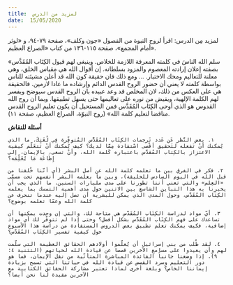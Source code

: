 ```yaml
---
title:  لمزيد من الدرس
date:  15/05/2020
---
```


لمزيد مِن الدرس: اقرأ لروح النبوة من الفصول «جون وكلف»، صفحة ٧٩-٩٤، و «لوثر أمام المجمع»، صفحة ١١٥-١٣٦ من كتاب «الصراع العظيم».

«سلم الله الناسَ في كلمته المعرفة اللازمة للخلاص. وينبغي لهم قبول الكِتَاب المُقَدَّس بصفته إعلان إرادته المعصوم والمزود بسلطانه. إن أقوال الله هي مقياس الخلق، وهي معلنة للتعاليم ومحك الاختبار. ... ومع ذلك فان حقيقة كون الله قد أعلن مشيئته للناس بواسطة كلمته لا يعني أن حضور الروح القدس الدائم وإرشاده ما عادا لازمين. فالحقيقة هي على العكس من ذلك، لان المخلص قد وعد عبيده بان الروح القدس سيوضح ويفسر لهم الكلمة الإلهية، ويفيض من نوره على تعاليمها حتى يسهل تطبيقها. وبما أن روح الله القدوس هو الذي أوحى الكِتَاب المُقَدَّس فمن المستحيل أن يكون تعليم الروح القدس مناقضا لتعليم كلمة الله» (روح النبوّة، الصراع العظيم، صفحة ١١).

**أسئلة للنقاش**

`١. بغض النَّظر عَن عَدد تَرجمات الكِتَاب المُقَدًّس المُتوفِّرة فِي لُغَتِكَ، ما الذي يُمكنك أنْ تَفعله لتَحقيق أقْصى اسْتفادة مِمَّا لديك؟ كيف يُمكنك أنْ تَتعَلّم كيفية الاعتزاز بالكِتاب المُقدَّس باعتباره كَلمة الله، وأنْ تسعى، بالإيمان، إلى إِطَاعَة مَا يُعَلِّمَه؟`

`٢. فكر في الفرق بين ما تعلمه كلمة الله عن أصل البشر (أي أنّنا خُلقنا من قبل الله في اليوم السادس للخليقة)، وبين ما يعلمه البشر أنفسهم تحت مسمّى «العِلم» والتي تعني أننا تطورنا على مدى مليارات السنين. ما الذي يجب أن يخبرنا به هذا التباين الشاسع بين الاثنين حول مدى أهمية التمسك بما يعلمه الكِتَاب المُقَدَّس، وحول المدى الذي يمكن للبشرية أن تصل إليه عندما تنحرف عن كلمة الله وعمّا تعلمه بوضوح؟`

`٣. أيّ مواد لدراسة الكِتَاب المُقَدَّس هي متاحة لك، والتي إن وجدت يمكنها أن تساعدك على فهم الكِتَاب المُقَدَّس بشكل أفضل؟ وحتى إذا لم تتوفّر لك أي مواد إضافية، فكيف يمكنك تعلم تطبيق بعض الدروس المستفادة من دراسة هذا الأسبوع حول كيفية تفسير الكِتَاب المُقَدَّس؟`

`٤. لقد طُلب من بني إسرائيل أن يُعلّموا أولادهم الحقائق العظيمة التي سلّمت لهم وأن يعيدوا على مسامع الآخرين قصصا عن قيادة الله لحياتهم (التثنية ٤: ٩). إذا وضعنا جانباً الفائدة المباشرة المتأتّية من نقل الإيمان، فما هو دور التعليم وسرد القصص عن قيادة الله في حياتنا التي تسمح بزيادة إيماننا الخاص؟ وبلغة أخرى لماذا تعتبر مشاركة الحقائق الكتابية مع الآخرين مفيدة لنا نحن أيضا؟`